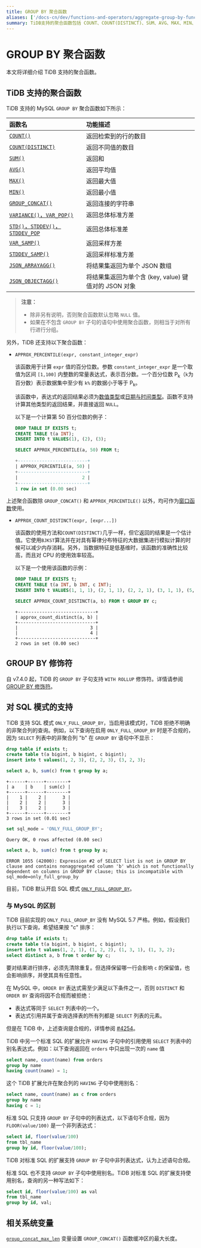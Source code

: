 ```yaml
---
title: GROUP BY 聚合函数
aliases: ['/docs-cn/dev/functions-and-operators/aggregate-group-by-functions/','/docs-cn/dev/reference/sql/functions-and-operators/aggregate-group-by-functions/']
summary: TiDB支持的聚合函数包括 COUNT、COUNT(DISTINCT)、SUM、AVG、MAX、MIN、GROUP_CONCAT、VARIANCE、VAR_POP、STD、STDDEV、VAR_SAMP、STDDEV_SAMP 和 JSON_OBJECTAGG。除了 GROUP_CONCAT 和 APPROX_PERCENTILE 外，这些聚合函数可以作为窗口函数使用。另外，TiDB 的 GROUP BY 子句支持 WITH ROLLUP 修饰符，还支持 SQL 模式 ONLY_FULL_GROUP_BY。与 MySQL 的区别在于 TiDB 对标准 SQL 有一些扩展，允许在 HAVING 子句中使用别名和非列表达式。
---
```


# GROUP BY 聚合函数

本文将详细介绍 TiDB 支持的聚合函数。

## TiDB 支持的聚合函数

TiDB 支持的 MySQL `GROUP BY` 聚合函数如下所示：

| 函数名    | 功能描述              |
|:---------|:--------------------|
| [`COUNT()`](https://dev.mysql.com/doc/refman/8.0/en/aggregate-functions.html#function_count)                   | 返回检索到的行的数目|
| [`COUNT(DISTINCT)`](https://dev.mysql.com/doc/refman/8.0/en/aggregate-functions.html#function_count-distinct)  | 返回不同值的数目 |
| [`SUM()`](https://dev.mysql.com/doc/refman/8.0/en/aggregate-functions.html#function_sum)                       | 返回和         |
| [`AVG()`](https://dev.mysql.com/doc/refman/8.0/en/aggregate-functions.html#function_avg)                       | 返回平均值     |
| [`MAX()`](https://dev.mysql.com/doc/refman/8.0/en/aggregate-functions.html#function_max)                       | 返回最大值     |
| [`MIN()`](https://dev.mysql.com/doc/refman/8.0/en/aggregate-functions.html#function_min)                       | 返回最小值     |
| [`GROUP_CONCAT()`](https://dev.mysql.com/doc/refman/8.0/en/aggregate-functions.html#function_group-concat)     | 返回连接的字符串  |
| [`VARIANCE()`，`VAR_POP()`](https://dev.mysql.com/doc/refman/8.0/en/aggregate-functions.html#function_var-pop) | 返回总体标准方差 |
| [`STD()`，`STDDEV()`，`STDDEV_POP`](https://dev.mysql.com/doc/refman/8.0/en/aggregate-functions.html#function_std) | 返回总体标准差 |
| [`VAR_SAMP()`](https://dev.mysql.com/doc/refman/8.0/en/aggregate-functions.html#function_var-samp) | 返回采样方差 |
| [`STDDEV_SAMP()`](https://dev.mysql.com/doc/refman/8.0/en/aggregate-functions.html#function_stddev-samp) | 返回采样标准方差 |
| [`JSON_ARRAYAGG()`](/functions-and-operators/json-functions/json-functions-aggregate.md#json_arrayagg)    | 将结果集返回为单个 JSON 数组    |
| [`JSON_OBJECTAGG()`](/functions-and-operators/json-functions/json-functions-aggregate.md#json_objectagg) | 将结果集返回为单个含 (key, value) 键值对的 JSON 对象 |

> **注意：**
>
> - 除非另有说明，否则聚合函数默认忽略 `NULL` 值。
> - 如果在不包含 `GROUP BY` 子句的语句中使用聚合函数，则相当于对所有行进行分组。

另外，TiDB 还支持以下聚合函数：

+ `APPROX_PERCENTILE(expr, constant_integer_expr)`

    该函数用于计算 `expr` 值的百分位数。参数 `constant_integer_expr` 是一个取值为区间 `[1,100]` 内整数的常量表达式，表示百分数。一个百分位数 P<sub>k</sub>（`k`为百分数）表示数据集中至少有 `k%` 的数据小于等于 P<sub>k</sub>。

    该函数中，表达式的返回结果必须为[数值类型](/data-type-numeric.md)或[日期与时间类型](/data-type-date-and-time.md)。函数不支持计算其他类型的返回结果，并直接返回 `NULL`。

    以下是一个计算第 50 百分位数的例子：

    ```sql
    DROP TABLE IF EXISTS t;
    CREATE TABLE t(a INT);
    INSERT INTO t VALUES(1), (2), (3);
    ```

    ```sql
    SELECT APPROX_PERCENTILE(a, 50) FROM t;
    ```

    ```sql
    +--------------------------+
    | APPROX_PERCENTILE(a, 50) |
    +--------------------------+
    |                        2 |
    +--------------------------+
    1 row in set (0.00 sec)
    ```

上述聚合函数除 `GROUP_CONCAT()` 和 `APPROX_PERCENTILE()` 以外，均可作为[窗口函数](/functions-and-operators/window-functions.md)使用。

+ `APPROX_COUNT_DISTINCT(expr, [expr...])`

    该函数的使用方法和`COUNT(DISTINCT)`几乎一样，但它返回的结果是一个估计值。它使用`BJKST`算法并在对具有幂律分布特征的大数据集进行模拟计算的时候可以减少内存消耗。另外，当数据特征是低基维时，该函数的准确性比较高，而且对 CPU 的使用效率较高。

    以下是一个使用该函数的示例：

    ```sql
    DROP TABLE IF EXISTS t;
    CREATE TABLE t(a INT, b INT, c INT);
    INSERT INTO t VALUES(1, 1, 1), (2, 1, 1), (2, 2, 1), (3, 1, 1), (5, 1, 2), (5, 1, 2), (6, 1, 2), (7, 1, 2);
    ```

    ```sql
    SELECT APPROX_COUNT_DISTINCT(a, b) FROM t GROUP BY c;
    ```

    ```
    +-----------------------------+
    | approx_count_distinct(a, b) |
    +-----------------------------+
    |                           3 |
    |                           4 |
    +-----------------------------+
    2 rows in set (0.00 sec)
    ```

## GROUP BY 修饰符

自 v7.4.0 起，TiDB 的 `GROUP BY` 子句支持 `WITH ROLLUP` 修饰符。详情请参阅 [GROUP BY 修饰符](/functions-and-operators/group-by-modifier.md)。

## 对 SQL 模式的支持

TiDB 支持 SQL 模式 `ONLY_FULL_GROUP_BY`，当启用该模式时，TiDB 拒绝不明确的非聚合列的查询。例如，以下查询在启用 `ONLY_FULL_GROUP_BY` 时是不合规的，因为 `SELECT` 列表中的非聚合列 "b" 在 `GROUP BY` 语句中不显示：

```sql
drop table if exists t;
create table t(a bigint, b bigint, c bigint);
insert into t values(1, 2, 3), (2, 2, 3), (3, 2, 3);
```

```sql
select a, b, sum(c) from t group by a;
```

```
+------+------+--------+
| a    | b    | sum(c) |
+------+------+--------+
|    1 |    2 |      3 |
|    2 |    2 |      3 |
|    3 |    2 |      3 |
+------+------+--------+
3 rows in set (0.01 sec)
```

```sql
set sql_mode = 'ONLY_FULL_GROUP_BY';
```

```
Query OK, 0 rows affected (0.00 sec)
```

```sql
select a, b, sum(c) from t group by a;
```

```
ERROR 1055 (42000): Expression #2 of SELECT list is not in GROUP BY clause and contains nonaggregated column 'b' which is not functionally dependent on columns in GROUP BY clause; this is incompatible with sql_mode=only_full_group_by
```

目前，TiDB 默认开启 SQL 模式 [`ONLY_FULL_GROUP_BY`](/mysql-compatibility.md#sql-模式)。

### 与 MySQL 的区别

TiDB 目前实现的 `ONLY_FULL_GROUP_BY` 没有 MySQL 5.7 严格。例如，假设我们执行以下查询，希望结果按 "c" 排序：

```sql
drop table if exists t;
create table t(a bigint, b bigint, c bigint);
insert into t values(1, 2, 1), (1, 2, 2), (1, 3, 1), (1, 3, 2);
select distinct a, b from t order by c;
```

要对结果进行排序，必须先清除重复。但选择保留哪一行会影响 `c` 的保留值，也会影响排序，并使其具有任意性。

在 MySQL 中，`ORDER BY` 表达式需至少满足以下条件之一，否则 `DISTINCT` 和 `ORDER BY` 查询将因不合规而被拒绝：

- 表达式等同于 `SELECT` 列表中的一个。
- 表达式引用并属于查询选择表的所有列都是 `SELECT` 列表的元素。

但是在 TiDB 中，上述查询是合规的，详情参阅 [#4254](https://github.com/pingcap/tidb/issues/4254)。

TiDB 中另一个标准 SQL 的扩展允许 `HAVING` 子句中的引用使用 `SELECT` 列表中的别名表达式。例如：以下查询返回在 `orders` 中只出现一次的 `name` 值

```sql
select name, count(name) from orders
group by name
having count(name) = 1;
```

这个 TiDB 扩展允许在聚合列的 `HAVING` 子句中使用别名：

```sql
select name, count(name) as c from orders
group by name
having c = 1;
```

标准 SQL 只支持 `GROUP BY` 子句中的列表达式，以下语句不合规，因为 `FLOOR(value/100)` 是一个非列表达式：

```sql
select id, floor(value/100)
from tbl_name
group by id, floor(value/100);
```

TiDB 对标准 SQL 的扩展支持 `GROUP BY` 子句中非列表达式，认为上述语句合规。

标准 SQL 也不支持 `GROUP BY` 子句中使用别名。TiDB 对标准 SQL 的扩展支持使用别名，查询的另一种写法如下：

```sql
select id, floor(value/100) as val
from tbl_name
group by id, val;
```

## 相关系统变量

[`group_concat_max_len`](/system-variables.md#group_concat_max_len) 变量设置 `GROUP_CONCAT()` 函数缓冲区的最大长度。
